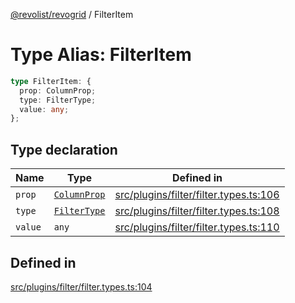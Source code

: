 [@revolist/revogrid](README.md) / FilterItem

# Type Alias: FilterItem

```ts
type FilterItem: {
  prop: ColumnProp;
  type: FilterType;
  value: any;
};
```

## Type declaration

| Name | Type | Defined in |
| ------ | ------ | ------ |
| `prop` | [`ColumnProp`](TypeAlias.ColumnProp.md) | [src/plugins/filter/filter.types.ts:106](https://github.com/revolist/revogrid/blob/5e3002471d0c6a5af7f60949f39b6639df457ad1/src/plugins/filter/filter.types.ts#L106) |
| `type` | [`FilterType`](TypeAlias.FilterType.md) | [src/plugins/filter/filter.types.ts:108](https://github.com/revolist/revogrid/blob/5e3002471d0c6a5af7f60949f39b6639df457ad1/src/plugins/filter/filter.types.ts#L108) |
| `value` | `any` | [src/plugins/filter/filter.types.ts:110](https://github.com/revolist/revogrid/blob/5e3002471d0c6a5af7f60949f39b6639df457ad1/src/plugins/filter/filter.types.ts#L110) |

## Defined in

[src/plugins/filter/filter.types.ts:104](https://github.com/revolist/revogrid/blob/5e3002471d0c6a5af7f60949f39b6639df457ad1/src/plugins/filter/filter.types.ts#L104)
